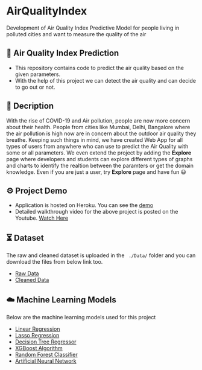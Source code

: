 # AirQualityIndex
Development of Air Quality Index Predictive Model for people living in polluted cities and want to measure the quality of the air


## :open_file_folder:  Air Quality Index Prediction
- This repository contains code to predict the air quality based on the given parameters.
- With the help of this project we can detect the air quality and can decide to go out or not.

## :memo: Decription
With the rise of COVID-19 and Air pollution, people are now more concern about their health. People from cities like Mumbai, Delhi, Bangalore where the air pollution is high now are in concern about the outdoor air quality they breathe. Keeping such things in mind, we have created Web App for all types of users from anywhere who can use to predict the Air Quality with some or all parameters. We even extend the project by adding the **Explore** page where developers and students can explore different types of graphs and charts to identify the realtion between the paramters or get the domain knowledge. Even if you are just a user, try **Explore** page and have fun :smiley: 

## :gear: Project Demo
- Application is hosted on Heroku. You can see the [demo](https://airqualityindexcheckerr.herokuapp.com/)
- Detailed walkthrough video for the above project is posted on the Youtube. [Watch Here](https://youtu.be/tqwzk_ST9RU)

## :hourglass_flowing_sand: Dataset
The raw and cleaned dataset is uploaded in the ``` ./Data/``` folder and you can download the files from below link too.
- [Raw Data](https://github.com/noor12401/Projects/blob/main/AQI/Data/city_hour.csv)
- [Cleaned Data](https://github.com/noor12401/Projects/blob/main/AQI/Data/final_data.csv)

## :cloud: Machine Learning Models
Below are the machine learning models used for this project
- [Linear Regression](https://github.com/noor12401/Projects/blob/main/AQI/2.%20Implementing%20Linear%20and%20Lasso%20Regression.ipynb)
- [Lasso Regression](https://github.com/noor12401/Projects/blob/main/AQI/2.%20Implementing%20Linear%20and%20Lasso%20Regression.ipynb)
- [Decision Tree Regressor](https://github.com/noor12401/Projects/blob/main/AQI/3.%20Implementing%20Decision%20Tree.ipynb)
- [XGBoost Algorithm](https://github.com/noor12401/Projects/blob/main/AQI/4.%20Implementing%20XGBoost%20for%20Regression.ipynb)
- [Random Forest Classifier](https://github.com/noor12401/Projects/blob/main/AQI/6.%20Implementing%20Random%20Forest%20Classifier%20(Part%202).ipynb)
- [Artificial Neural Network](https://github.com/noor12401/Projects/blob/main/AQI/7.%20Implementing%20ANN.ipynb)
